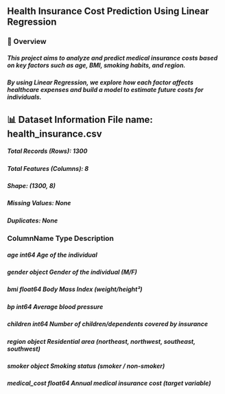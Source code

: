 ## Health Insurance Cost Prediction Using Linear Regression

### 📘 Overview

##### This project aims to analyze and predict medical insurance costs based on key factors such as age, BMI, smoking habits, and region.
##### By using Linear Regression, we explore how each factor affects healthcare expenses and build a model to estimate future costs for individuals.

## 📊 Dataset Information File name: health_insurance.csv
##### Total Records (Rows): 1300
##### Total Features (Columns): 8
##### Shape: (1300, 8)
##### Missing Values: None
##### Duplicates: None

### ColumnName	   Type	     Description
##### age	         int64	   Age of the individual
##### gender	     object	   Gender of the individual (M/F)
##### bmi	         float64	 Body Mass Index (weight/height²)
##### bp	         int64	   Average blood pressure
##### children	   int64	   Number of children/dependents covered by insurance
##### region	     object	   Residential area (northeast, northwest, southeast, southwest)
##### smoker	     object	   Smoking status (smoker / non-smoker)
##### medical_cost float64	 Annual medical insurance cost (target variable)
